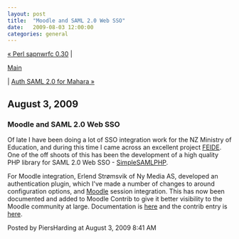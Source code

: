 ```yaml
---
layout: post
title:  "Moodle and SAML 2.0 Web SSO"
date:   2009-08-03 12:00:00
categories: general
---
```

<p align="right">

<a href="http://www.piersharding.com/blog/archives/2009/06/perl_sapnwrfc_0.html">&laquo; Perl sapnwrfc 0.30</a> |

<a href="http://www.piersharding.com/blog/">Main</a>

| <a href="http://www.piersharding.com/blog/archives/2009/08/auth_saml_20_fo.html">Auth SAML 2.0 for Mahara &raquo;</a>

</p>

<h2>August  3, 2009</h2>

<h3>Moodle and SAML 2.0 Web SSO</h3>

<p>Of late I have been doing a lot of SSO integration work for the NZ Ministry of Education, and during this time I came across an excellent project  <a href="http://rnd.feide.no/">FEIDE</a>.  One of the off shoots of this has been the development of a high quality PHP library for SAML 2.0 Web SSO -  <a href="http://rnd.feide.no/simplesamlphp">SimpleSAMLPHP</a>.</p>

<p>For Moodle integration, Erlend Strømsvik of Ny Media AS, developed an authentication plugin, which I've made a number of changes to around configuration options, and  <a href="http://www.moodle.org">Moodle</a> session integration.  This has now been documented and added to Moodle Contrib to give it better visibility to the Moodle community at large.  Documentation is <a href="http://docs.moodle.org/en/AUTHSAML_authentication_plugin">here</a> and the contrib entry is <a href="http://moodle.org/mod/data/view.php?d=13&rid=2574">here</a>.</p>

<div id="a000083more"><div id="more">

</div></div>

<p class="posted">Posted by PiersHarding at August  3, 2009  8:41 AM</p>





